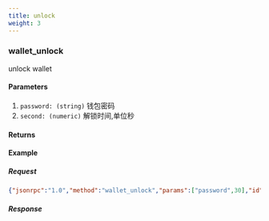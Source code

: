 ```yaml
---
title: unlock
weight: 3
---
```


### wallet_unlock 
unlock wallet

#### Parameters
1. `password: (string)` 钱包密码
2. `second: (numeric)` 解锁时间,单位秒

#### Returns


#### Example
##### Request
```json
{"jsonrpc":"1.0","method":"wallet_unlock","params":["password",30],"id":1}
```
##### Response
